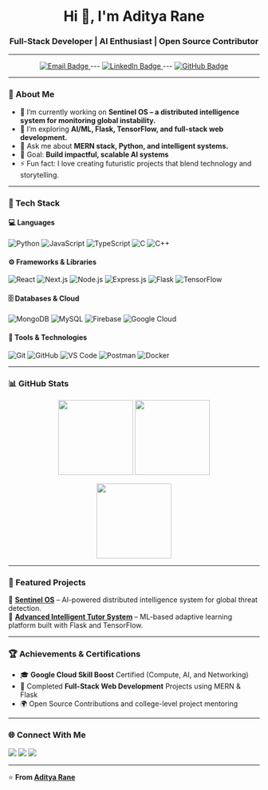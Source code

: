 <!-- Profile Header -->
<h1 align="center">Hi 👋, I'm Aditya Rane</h1>
<h3 align="center">Full-Stack Developer | AI Enthusiast | Open Source Contributor</h3>

---

<!-- Badges -->
<p align="center">
  <a href="https://mail.google.com/mail/?view=cm&fs=1&to=aditya007r29@gmail.com" target="_blank">
  <img src="https://img.shields.io/badge/Email-Contact%20Me-blue?style=for-the-badge&logo=gmail" alt="Email Badge" />
</a>
---
  <a href="https://www.linkedin.com/in/aditya-rane-9b82822aa/">
    <img src="https://img.shields.io/badge/LinkedIn-Aditya%20Rane-blue?style=for-the-badge&logo=linkedin" alt="LinkedIn Badge" />
  </a>
---
  <a href="https://github.com/Haschwalt29">
    <img src="https://img.shields.io/badge/GitHub-Haschwalt29-black?style=for-the-badge&logo=github" alt="GitHub Badge" />
  </a>
</p>

---

### 🧠 About Me  
- 🔭 I’m currently working on **Sentinel OS – a distributed intelligence system for monitoring global instability.**  
- 🌱 I’m exploring **AI/ML, Flask, TensorFlow, and full-stack web development.**  
- 💬 Ask me about **MERN stack, Python, and intelligent systems.**  
- 🎯 Goal: **Build impactful, scalable AI systems**  
- ⚡ Fun fact: I love creating futuristic projects that blend technology and storytelling.  

---

### 🚀 Tech Stack  
#### 💻 Languages
![Python](https://img.shields.io/badge/Python-3776AB.svg?style=for-the-badge&logo=python&logoColor=white)
![JavaScript](https://img.shields.io/badge/JavaScript-F7DF1E.svg?style=for-the-badge&logo=javascript&logoColor=black)
![TypeScript](https://img.shields.io/badge/TypeScript-007ACC.svg?style=for-the-badge&logo=typescript&logoColor=white)
![C](https://img.shields.io/badge/C-A8B9CC.svg?style=for-the-badge&logo=c&logoColor=black)
![C++](https://img.shields.io/badge/C++-00599C.svg?style=for-the-badge&logo=cplusplus&logoColor=white)

#### ⚙️ Frameworks & Libraries
![React](https://img.shields.io/badge/React-20232A.svg?style=for-the-badge&logo=react&logoColor=61DAFB)
![Next.js](https://img.shields.io/badge/Next.js-000000.svg?style=for-the-badge&logo=nextdotjs&logoColor=white)
![Node.js](https://img.shields.io/badge/Node.js-339933.svg?style=for-the-badge&logo=nodedotjs&logoColor=white)
![Express.js](https://img.shields.io/badge/Express.js-404D59.svg?style=for-the-badge)
![Flask](https://img.shields.io/badge/Flask-000000.svg?style=for-the-badge&logo=flask&logoColor=white)
![TensorFlow](https://img.shields.io/badge/TensorFlow-FF6F00.svg?style=for-the-badge&logo=tensorflow&logoColor=white)

#### 🗄️ Databases & Cloud
![MongoDB](https://img.shields.io/badge/MongoDB-4EA94B.svg?style=for-the-badge&logo=mongodb&logoColor=white)
![MySQL](https://img.shields.io/badge/MySQL-4479A1.svg?style=for-the-badge&logo=mysql&logoColor=white)
![Firebase](https://img.shields.io/badge/Firebase-FFCA28.svg?style=for-the-badge&logo=firebase&logoColor=black)
![Google Cloud](https://img.shields.io/badge/Google%20Cloud-4285F4.svg?style=for-the-badge&logo=googlecloud&logoColor=white)

#### 🧩 Tools & Technologies
![Git](https://img.shields.io/badge/Git-F05032.svg?style=for-the-badge&logo=git&logoColor=white)
![GitHub](https://img.shields.io/badge/GitHub-181717.svg?style=for-the-badge&logo=github&logoColor=white)
![VS Code](https://img.shields.io/badge/VS%20Code-007ACC.svg?style=for-the-badge&logo=visualstudiocode&logoColor=white)
![Postman](https://img.shields.io/badge/Postman-FF6C37.svg?style=for-the-badge&logo=postman&logoColor=white)
![Docker](https://img.shields.io/badge/Docker-2496ED.svg?style=for-the-badge&logo=docker&logoColor=white)

---

### 📊 GitHub Stats  

<p align="center">
  <img height="150em" src="https://github-readme-stats.vercel.app/api?username=Haschwalt29&show_icons=true&theme=tokyonight&hide_border=true" />
  <img height="150em" src="https://github-readme-streak-stats.herokuapp.com/?user=Haschwalt29&theme=tokyonight&hide_border=true" />
</p>

<p align="center">
  <img height="150em" src="https://github-readme-stats.vercel.app/api/top-langs/?username=Haschwalt29&layout=compact&theme=tokyonight&hide_border=true" />
</p>

---

### 🧩 Featured Projects  
🔹 [**Sentinel OS**](https://github.com/Haschwalt29/Sentinel-OS) – AI-powered distributed intelligence system for global threat detection.   
🔹 [**Advanced Intelligent Tutor System**](https://github.com/Haschwalt29/Intelligent-Tutor-System) – ML-based adaptive learning platform built with Flask and TensorFlow.  

---

### 🏆 Achievements & Certifications  
- 🎓 **Google Cloud Skill Boost** Certified (Compute, AI, and Networking)
- 🥇 Completed **Full-Stack Web Development** Projects using MERN & Flask
- 🌍 Open Source Contributions and college-level project mentoring

---

### 🌐 Connect With Me  
<p align="left">
  <a href="mailto:aditya007r29@gmail.com"><img src="https://img.shields.io/badge/Email-Contact%20Me-red?style=flat-square&logo=gmail"></a>
  <a href="https://www.linkedin.com/in/aditya-rane-9b82822aa/"><img src="https://img.shields.io/badge/LinkedIn-Aditya%20Rane-blue?style=flat-square&logo=linkedin"></a>
  <a href="https://github.com/Haschwalt29"><img src="https://img.shields.io/badge/GitHub-Haschwalt29-black?style=flat-square&logo=github"></a>
</p>

---

⭐️ **From [Aditya Rane](https://github.com/Haschwalt29)**
